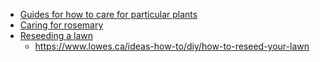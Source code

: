 
- [Guides for how to care for particular plants](https://growagoodlife.com/gardening/)
- [Caring for rosemary](https://growagoodlife.com/propagate-rosemary-plant-from-stem-cuttings/)
- [Reseeding a lawn](https://www.youtube.com/watch?v=lPXmIXL86Jk)
    - https://www.lowes.ca/ideas-how-to/diy/how-to-reseed-your-lawn
